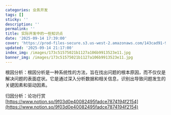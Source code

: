 ```yaml
---
categories: 业务开发
tags: []
sticky: ''
description: ''
permalink: ''
title: 实际开发中的一些知识点
date: '2025-09-14 17:39:00'
cover: 'https://prod-files-secure.s3.us-west-2.amazonaws.com/143cad91-961b-48b0-82dc-78fbb6eb5abe/83bc1247-7eab-4886-bdcb-1ffb1bb8be2b/%E8%90%A9%E6%A3%AE%E3%81%98%E3%81%82_2199289_cover.jpg?X-Amz-Algorithm=AWS4-HMAC-SHA256&X-Amz-Content-Sha256=UNSIGNED-PAYLOAD&X-Amz-Credential=ASIAZI2LB466VBF5HX4E%2F20250919%2Fus-west-2%2Fs3%2Faws4_request&X-Amz-Date=20250919T190048Z&X-Amz-Expires=3600&X-Amz-Security-Token=IQoJb3JpZ2luX2VjEGMaCXVzLXdlc3QtMiJIMEYCIQCs3H0m7QevWf%2FbckKCImS90Xo3AoBjWTuyftAlODYm0AIhAJ7Kd2x39ZH6b4IPIlxsl8Wpp71L4jQckrl5tnf3VQJuKogECNv%2F%2F%2F%2F%2F%2F%2F%2F%2F%2FwEQABoMNjM3NDIzMTgzODA1IgzaUgilnfruUMjgnu4q3APK9FIAnO2C6th79vy4%2FHNwLu9UORNJ%2Bje1gyVdnCXTu3lig8xRqNLTrYi4PM0qBOE7kx%2FDcQQ%2FgbsrRJLaAKUfQaRH45Eam0WXvo6bMuF5pK3qBU%2BNeK6IHtqZx%2B8j%2B%2F09Xy8MApj4seVNRN5ovZMPrS9pLHJqeUMRpCf22u0s9wrEVq2f1nvdkuVCv5EpenF8u1LrE285Yv%2BcBSaO39%2B%2Ffmr2tJBD0P4nD7KZppe1pFE2neZJCIgvtxkqLCMrLBpWbsft5TpgqHJ9zv3xOfxAzTv7SiVf9femFcRYEkI0CBeBBybOc1P4fKYq%2FQF5wO3rUOD4wDeLSErnJV1ZwWYJ5P6ikgUnJxnM55RqAHBP5baOlNeHJP7sLiI21ievQb2SDQiOulrIpuAhy0gfRQc1Hed%2BJ7pa9MkgZX5sPYUk324Qel6vvrakAbuOfUvhGr9l69HZyj3SXj5T6%2BkCoMrvOf%2BrXtt5wBROnhCq%2FsS4ancO9DUw2bhqTZ8NE8oZoBmFbHah74xdzCnzlPbWajBbuVzlW%2BzRjfh5LdNTPmsxYOYdnIm4f5rNhhFwaICNEyNBmh7jXzW%2BXIJAnBZVaEmE3PZLyxz8qCkDLqT1fgmGI4I%2Fng9uV0xRs%2B0fvjClwLbGBjqkARa3wEbh4yg1xjGY2tzbnKAMdwooPuKeSh5nKofBO1Pn7vGpjfTTYBgINyclFOIUOLWUiaT0vqahJZ%2BjklAk1tb7FfecVsR2sjmZxXsBBZAYGCzdbZ3Pbvy3wsm%2B6t0Ha6WOBd1EejwjdDQb%2F6Z0KcbZTA8yP3rkUYLBV%2FoLE7TGzY2K8cncVwLa099b7UZ0sQLHbTON4f50bso5M6i462mbZ3u%2B&X-Amz-Signature=be69930584f0389563cd4eae9e353473bd2a5c481ecdd9608137d20696b84b23&X-Amz-SignedHeaders=host&x-amz-checksum-mode=ENABLED&x-id=GetObject'
updated: '2025-09-14 21:17:00'
index_img: /images/173c51575021b1127a106b9913523e11.jpg
banner_img: /images/173c51575021b1127a106b9913523e11.jpg
---
```


根因分析：根因分析是一种系统性的方法，旨在找出问题的根本原因，而不仅仅是解决问题的表面症状。它是通过深入分析数据和相关信息，识别出导致问题发生的关键因素和驱动因素。


归因分析：论功行赏[https://www.notion.so/9f03d0e40082495fadce7874194f2154](https://www.notion.so/9f03d0e40082495fadce7874194f2154)

